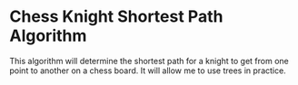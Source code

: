# Chess Knight Shortest Path Algorithm

This algorithm will determine the shortest path for a knight to get from one point to another on a chess board. It will allow me to use trees in practice.
